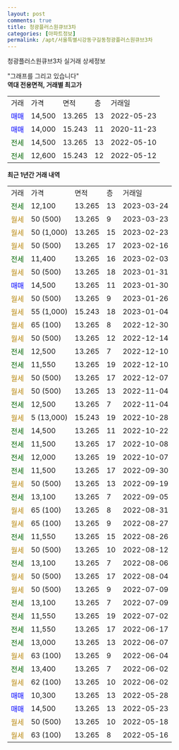 ```yaml
---
layout: post
comments: true
title: 청광플러스원큐브3차
categories: [아파트정보]
permalink: /apt/서울특별시강동구길동청광플러스원큐브3차
---
```


청광플러스원큐브3차 실거래 상세정보

<script type="text/javascript">
  google.charts.load('current', {'packages':['line', 'corechart']});
  google.charts.setOnLoadCallback(drawChart);

  function drawChart() {
    var data = new google.visualization.DataTable();
    data.addColumn('date', '거래일');
    data.addColumn('number', "매매");
    data.addColumn('number', "전세");
    data.addColumn('number', "전매");

    data.addRows([[new Date(Date.parse("2023-03-24")), null, 12100, null], [new Date(Date.parse("2023-03-23")), null, null, null], [new Date(Date.parse("2023-02-23")), null, null, null], [new Date(Date.parse("2023-02-16")), null, null, null], [new Date(Date.parse("2023-02-03")), null, 11400, null], [new Date(Date.parse("2023-01-31")), null, null, null], [new Date(Date.parse("2023-01-30")), 14500, null, null], [new Date(Date.parse("2023-01-26")), null, null, null], [new Date(Date.parse("2023-01-04")), null, null, null], [new Date(Date.parse("2022-12-30")), null, null, null], [new Date(Date.parse("2022-12-14")), null, null, null], [new Date(Date.parse("2022-12-10")), null, 12500, null], [new Date(Date.parse("2022-12-10")), null, 11550, null], [new Date(Date.parse("2022-12-07")), null, null, null], [new Date(Date.parse("2022-11-04")), null, null, null], [new Date(Date.parse("2022-11-04")), null, 12500, null], [new Date(Date.parse("2022-10-28")), null, null, null], [new Date(Date.parse("2022-10-22")), null, 14500, null], [new Date(Date.parse("2022-10-08")), null, 11500, null], [new Date(Date.parse("2022-10-07")), null, 12000, null], [new Date(Date.parse("2022-09-30")), null, 11500, null], [new Date(Date.parse("2022-09-19")), null, null, null], [new Date(Date.parse("2022-09-05")), null, 13100, null], [new Date(Date.parse("2022-08-31")), null, null, null], [new Date(Date.parse("2022-08-27")), null, null, null], [new Date(Date.parse("2022-08-26")), null, 11550, null], [new Date(Date.parse("2022-08-12")), null, null, null], [new Date(Date.parse("2022-08-06")), null, 13100, null], [new Date(Date.parse("2022-08-04")), null, null, null], [new Date(Date.parse("2022-07-09")), null, null, null], [new Date(Date.parse("2022-07-09")), null, 13100, null], [new Date(Date.parse("2022-07-02")), null, 11550, null], [new Date(Date.parse("2022-06-17")), null, 11550, null], [new Date(Date.parse("2022-06-07")), null, 13000, null], [new Date(Date.parse("2022-06-04")), null, null, null], [new Date(Date.parse("2022-06-02")), null, 13400, null], [new Date(Date.parse("2022-06-02")), null, null, null], [new Date(Date.parse("2022-05-28")), 10300, null, null], [new Date(Date.parse("2022-05-23")), 14500, null, null], [new Date(Date.parse("2022-05-18")), null, null, null], [new Date(Date.parse("2022-05-16")), null, null, null]]);

    var options = {
      hAxis: {
        format: 'yyyy/MM/dd'
      },    
      lineWidth: 0,
      pointsVisible: true,    
      title: '최근 1년간 유형별 실거래가 분포',
      legend: { position: 'bottom' }
    };

    var formatter = new google.visualization.NumberFormat({pattern:'###,###'} );
    formatter.format(data, 1);
    formatter.format(data, 2);
    
    setTimeout(function() {
        var chart = new google.visualization.LineChart(document.getElementById('columnchart_material'));
        chart.draw(data, (options));
        document.getElementById('loading').style.display = 'none';
    }, 200);
  }
</script>


<div id="loading" style="z-index:20; display: block; margin-left: 0px">"그래프를 그리고 있습니다"</div>
<div id="columnchart_material" style="width: 95%; margin-left: 0px; display: block"></div>
<!-- contents start -->
<b>역대 전용면적, 거래별 최고가</b>
<table class="sortable">
    <tr>
      <td>거래</td>
      <td>가격</td>
      <td>면적</td>
      <td>층</td>
      <td>거래일</td>
    </tr>
        <tr>
          <td><a style="color: blue">매매</a></td>
          <td>14,500</td>
          <td>13.265</td>
          <td>13</td>
          <td>2022-05-23</td>
        </tr>            <tr>
          <td><a style="color: blue">매매</a></td>
          <td>14,000</td>
          <td>15.243</td>
          <td>11</td>
          <td>2020-11-23</td>
        </tr>        
        <tr>
              <td><a style="color: darkgreen">전세</a></td>
              <td>14,500</td>
              <td>13.265</td>
              <td>13</td>
              <td>2022-05-10</td>
            </tr>            <tr>
              <td><a style="color: darkgreen">전세</a></td>
              <td>12,600</td>
              <td>15.243</td>
              <td>12</td>
              <td>2022-05-12</td>
            </tr>        
    
</table>

<b>최근 1년간 거래 내역</b>

<table class="sortable">
    <tr>
      <td>거래</td>
      <td>가격</td>
      <td>면적</td>
      <td>층</td>
      <td>거래일</td>
    </tr>
    <tr>
      <td><a style="color: darkgreen">전세</a></td>
      <td>12,100</td>
      <td>13.265</td>
      <td>13</td>
      <td>2023-03-24</td>
    </tr>          <tr>
      <td><a style="color: darkgoldenrod">월세</a></td>
      <td>50 (500)</td>
      <td>13.265</td>
      <td>9</td>
      <td>2023-03-23</td>
    </tr>          <tr>
      <td><a style="color: darkgoldenrod">월세</a></td>
      <td>50 (1,000)</td>
      <td>13.265</td>
      <td>15</td>
      <td>2023-02-23</td>
    </tr>          <tr>
      <td><a style="color: darkgoldenrod">월세</a></td>
      <td>50 (500)</td>
      <td>13.265</td>
      <td>17</td>
      <td>2023-02-16</td>
    </tr>          <tr>
      <td><a style="color: darkgreen">전세</a></td>
      <td>11,400</td>
      <td>13.265</td>
      <td>16</td>
      <td>2023-02-03</td>
    </tr>          <tr>
      <td><a style="color: darkgoldenrod">월세</a></td>
      <td>50 (500)</td>
      <td>13.265</td>
      <td>18</td>
      <td>2023-01-31</td>
    </tr>          <tr>
      <td><a style="color: blue">매매</a></td>
      <td>14,500</td>
      <td>13.265</td>
      <td>11</td>
      <td>2023-01-30</td>
    </tr>          <tr>
      <td><a style="color: darkgoldenrod">월세</a></td>
      <td>50 (500)</td>
      <td>13.265</td>
      <td>9</td>
      <td>2023-01-26</td>
    </tr>          <tr>
      <td><a style="color: darkgoldenrod">월세</a></td>
      <td>55 (1,000)</td>
      <td>15.243</td>
      <td>18</td>
      <td>2023-01-04</td>
    </tr>          <tr>
      <td><a style="color: darkgoldenrod">월세</a></td>
      <td>65 (100)</td>
      <td>13.265</td>
      <td>8</td>
      <td>2022-12-30</td>
    </tr>          <tr>
      <td><a style="color: darkgoldenrod">월세</a></td>
      <td>50 (500)</td>
      <td>13.265</td>
      <td>12</td>
      <td>2022-12-14</td>
    </tr>          <tr>
      <td><a style="color: darkgreen">전세</a></td>
      <td>12,500</td>
      <td>13.265</td>
      <td>7</td>
      <td>2022-12-10</td>
    </tr>          <tr>
      <td><a style="color: darkgreen">전세</a></td>
      <td>11,550</td>
      <td>13.265</td>
      <td>19</td>
      <td>2022-12-10</td>
    </tr>          <tr>
      <td><a style="color: darkgoldenrod">월세</a></td>
      <td>50 (500)</td>
      <td>13.265</td>
      <td>17</td>
      <td>2022-12-07</td>
    </tr>          <tr>
      <td><a style="color: darkgoldenrod">월세</a></td>
      <td>50 (500)</td>
      <td>13.265</td>
      <td>13</td>
      <td>2022-11-04</td>
    </tr>          <tr>
      <td><a style="color: darkgreen">전세</a></td>
      <td>12,500</td>
      <td>13.265</td>
      <td>7</td>
      <td>2022-11-04</td>
    </tr>          <tr>
      <td><a style="color: darkgoldenrod">월세</a></td>
      <td>5 (13,000)</td>
      <td>15.243</td>
      <td>19</td>
      <td>2022-10-28</td>
    </tr>          <tr>
      <td><a style="color: darkgreen">전세</a></td>
      <td>14,500</td>
      <td>13.265</td>
      <td>11</td>
      <td>2022-10-22</td>
    </tr>          <tr>
      <td><a style="color: darkgreen">전세</a></td>
      <td>11,500</td>
      <td>13.265</td>
      <td>17</td>
      <td>2022-10-08</td>
    </tr>          <tr>
      <td><a style="color: darkgreen">전세</a></td>
      <td>12,000</td>
      <td>13.265</td>
      <td>19</td>
      <td>2022-10-07</td>
    </tr>          <tr>
      <td><a style="color: darkgreen">전세</a></td>
      <td>11,500</td>
      <td>13.265</td>
      <td>17</td>
      <td>2022-09-30</td>
    </tr>          <tr>
      <td><a style="color: darkgoldenrod">월세</a></td>
      <td>50 (500)</td>
      <td>13.265</td>
      <td>13</td>
      <td>2022-09-19</td>
    </tr>          <tr>
      <td><a style="color: darkgreen">전세</a></td>
      <td>13,100</td>
      <td>13.265</td>
      <td>7</td>
      <td>2022-09-05</td>
    </tr>          <tr>
      <td><a style="color: darkgoldenrod">월세</a></td>
      <td>65 (100)</td>
      <td>13.265</td>
      <td>8</td>
      <td>2022-08-31</td>
    </tr>          <tr>
      <td><a style="color: darkgoldenrod">월세</a></td>
      <td>65 (100)</td>
      <td>13.265</td>
      <td>9</td>
      <td>2022-08-27</td>
    </tr>          <tr>
      <td><a style="color: darkgreen">전세</a></td>
      <td>11,550</td>
      <td>13.265</td>
      <td>15</td>
      <td>2022-08-26</td>
    </tr>          <tr>
      <td><a style="color: darkgoldenrod">월세</a></td>
      <td>50 (500)</td>
      <td>13.265</td>
      <td>10</td>
      <td>2022-08-12</td>
    </tr>          <tr>
      <td><a style="color: darkgreen">전세</a></td>
      <td>13,100</td>
      <td>13.265</td>
      <td>7</td>
      <td>2022-08-06</td>
    </tr>          <tr>
      <td><a style="color: darkgoldenrod">월세</a></td>
      <td>50 (500)</td>
      <td>13.265</td>
      <td>17</td>
      <td>2022-08-04</td>
    </tr>          <tr>
      <td><a style="color: darkgoldenrod">월세</a></td>
      <td>50 (500)</td>
      <td>13.265</td>
      <td>9</td>
      <td>2022-07-09</td>
    </tr>          <tr>
      <td><a style="color: darkgreen">전세</a></td>
      <td>13,100</td>
      <td>13.265</td>
      <td>7</td>
      <td>2022-07-09</td>
    </tr>          <tr>
      <td><a style="color: darkgreen">전세</a></td>
      <td>11,550</td>
      <td>13.265</td>
      <td>19</td>
      <td>2022-07-02</td>
    </tr>          <tr>
      <td><a style="color: darkgreen">전세</a></td>
      <td>11,550</td>
      <td>13.265</td>
      <td>17</td>
      <td>2022-06-17</td>
    </tr>          <tr>
      <td><a style="color: darkgreen">전세</a></td>
      <td>13,000</td>
      <td>13.265</td>
      <td>13</td>
      <td>2022-06-07</td>
    </tr>          <tr>
      <td><a style="color: darkgoldenrod">월세</a></td>
      <td>63 (100)</td>
      <td>13.265</td>
      <td>9</td>
      <td>2022-06-04</td>
    </tr>          <tr>
      <td><a style="color: darkgreen">전세</a></td>
      <td>13,400</td>
      <td>13.265</td>
      <td>7</td>
      <td>2022-06-02</td>
    </tr>          <tr>
      <td><a style="color: darkgoldenrod">월세</a></td>
      <td>62 (100)</td>
      <td>13.265</td>
      <td>10</td>
      <td>2022-06-02</td>
    </tr>          <tr>
      <td><a style="color: blue">매매</a></td>
      <td>10,300</td>
      <td>13.265</td>
      <td>13</td>
      <td>2022-05-28</td>
    </tr>          <tr>
      <td><a style="color: blue">매매</a></td>
      <td>14,500</td>
      <td>13.265</td>
      <td>13</td>
      <td>2022-05-23</td>
    </tr>          <tr>
      <td><a style="color: darkgoldenrod">월세</a></td>
      <td>50 (500)</td>
      <td>13.265</td>
      <td>10</td>
      <td>2022-05-18</td>
    </tr>          <tr>
      <td><a style="color: darkgoldenrod">월세</a></td>
      <td>63 (100)</td>
      <td>13.265</td>
      <td>8</td>
      <td>2022-05-16</td>
    </tr>      </table>
<!-- contents end -->    

